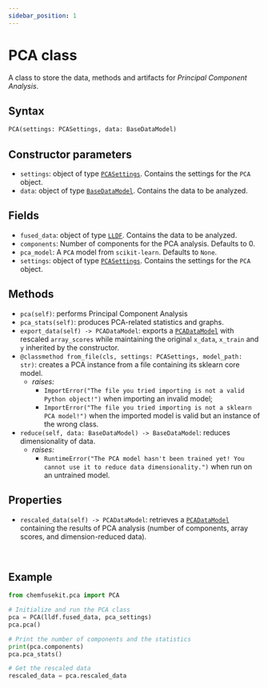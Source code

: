 ```yaml
---
sidebar_position: 1
---
```


# PCA class

A class to store the data, methods and artifacts for _Principal Component Analysis_.

## Syntax

```python
PCA(settings: PCASettings, data: BaseDataModel)
```

## Constructor parameters

- `settings`: object of type [`PCASettings`](./pcasettings.md). Contains the settings for
  the `PCA` object.
- `data`: object of type [`BaseDataModel`](../base/basedatamodel.md). Contains the data to be analyzed.

## Fields

- `fused_data`: object of type [`LLDF`](../lldf/lldf-class.md). Contains the data to be analyzed.
- `components`: Number of components for the PCA analysis. Defaults to 0.
- `pca_model`: A `PCA` model from `scikit-learn`. Defaults to `None`.
- `settings`: object of type [`PCASettings`](./pcasettings.md). Contains the settings for
  the `PCA` object. 

## Methods

- `pca(self)`: performs Principal Component Analysis
- `pca_stats(self)`: produces PCA-related statistics and graphs.
- `export_data(self) -> PCADataModel`: exports a [`PCADataModel`](./pcadatamodel.md) with rescaled `array_scores` while maintaining the original `x_data`, `x_train` and `y` inherited by the constructor.
- `@classmethod from_file(cls, settings: PCASettings, model_path: str)`: creates a PCA instance from a file containing its sklearn core model.
  - *raises:*
    - `ImportError("The file you tried importing is not a valid Python object!")` when importing an invalid model;
    - `ImportError("The file you tried importing is not a sklearn PCA model!")` when the imported model is valid but an instance of the wrong class.
- `reduce(self, data: BaseDataModel) -> BaseDataModel`: reduces dimensionality of data.
  - *raises:*
    - `RuntimeError("The PCA model hasn't been trained yet! You cannot use it to reduce data dimensionality.")` when run on an untrained model.

## Properties

- `rescaled_data(self) -> PCADataModel`: retrieves a [`PCADataModel`](./pcadatamodel.md) containing the results of PCA analysis (number of components, array scores, and dimension-reduced data).

<br />

## Example

```python
from chemfusekit.pca import PCA

# Initialize and run the PCA class
pca = PCA(lldf.fused_data, pca_settings)
pca.pca()

# Print the number of components and the statistics
print(pca.components)
pca.pca_stats()

# Get the rescaled data
rescaled_data = pca.rescaled_data
```